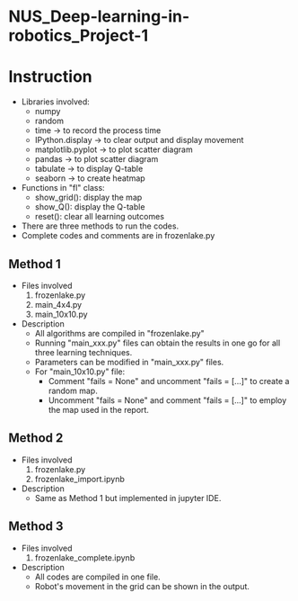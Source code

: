 # NUS_Deep-learning-in-robotics_Project-1

# Instruction

- Libraries involved:
    - numpy
    - random
    - time -> to record the process time
    - IPython.display -> to clear output and display movement
    - matplotlib.pyplot -> to plot scatter diagram
    - pandas -> to plot scatter diagram
    - tabulate -> to display Q-table
    - seaborn -> to create heatmap
- Functions in "fl" class:
    - show_grid(): display the map
    - show_Q(): display the Q-table
    - reset(): clear all learning outcomes
- There are three methods to run the codes.
- Complete codes and comments are in frozenlake.py

## Method 1
- Files involved
    1. frozenlake.py
    2. main_4x4.py
    3. main_10x10.py
- Description
    - All algorithms are compiled in "frozenlake.py"
    - Running "main_xxx.py" files can obtain the results in one go for all three learning techniques.
    - Parameters can be modified in "main_xxx.py" files.
    - For "main_10x10.py" file:
        - Comment "fails = None" and uncomment "fails = [...]" to create a random map.
        - Uncomment "fails = None" and comment "fails = [...]" to employ the map used in the report.
    
## Method 2
- Files involved
    1. frozenlake.py
    2. frozenlake_import.ipynb
- Description
    - Same as Method 1 but implemented in jupyter IDE. 
    
## Method 3
- Files involved
    1. frozenlake_complete.ipynb
- Description
    - All codes are compiled in one file.
    - Robot's movement in the grid can be shown in the output.
